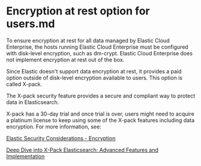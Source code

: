# Encryption at rest option for users.md

To ensure encryption at rest for all data managed by Elastic Cloud Enterprise, the hosts running Elastic Cloud Enterprise must be configured with disk-level encryption, such as dm-crypt. Elastic Cloud Enterprise does not implement encryption at rest out of the box.

Since Elastic doesn't support data encryption at rest, it provides a paid option outside of disk-level encryption available to users. This option is called X-pack.

The X-pack security feature provides a secure and compliant way to protect data in Elasticsearch.

X-pack has a 30-day trial and once trial is over, users might need to acquire a platinum license to keep using some of the X-pack features including data encryption. For more information, see:

[Elastic Security Considerations - Encryption](https://www.elastic.co/guide/en/cloud-enterprise/current/ece-securing-considerations.html#:~:text=To%20ensure%20encryption%20at%20rest,encrypted%20at%20rest%20as%20well)

[Deep Dive into X-Pack Elasticsearch: Advanced Features and Implementation](https://opster.com/guides/elasticsearch/security/x-pack/#:~:text=X%2DPack%20is%20an%20Elastic,features%20you%20want%20to%20use)
